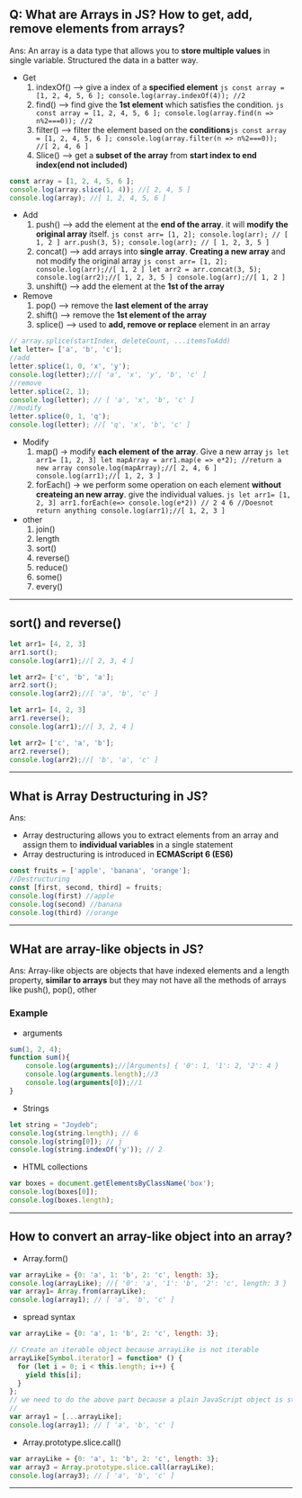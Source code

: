 ## Q: What are Arrays in JS? How to get, add, remove elements from arrays?
Ans: An array is a data type that allows you to **store multiple values** in single variable. Structured the data in a batter way.
- Get
  1. indexOf() --> give a index of a **specified element** ```js const array = [1, 2, 4, 5, 6 ]; console.log(array.indexOf(4)); //2```
  2. find() --> find give the **1st element** which satisfies the condition. ```js const array = [1, 2, 4, 5, 6 ]; console.log(array.find(n => n%2===0)); //2```
  3. filter() --> filter the element based on the **conditions**```js const array = [1, 2, 4, 5, 6 ]; console.log(array.filter(n => n%2===0)); //[ 2, 4, 6 ]```
  4. Slice() --> get a **subset of the array** from **start index to end index(end not included)**
```js
const array = [1, 2, 4, 5, 6 ];
console.log(array.slice(1, 4)); //[ 2, 4, 5 ]
console.log(array); //[ 1, 2, 4, 5, 6 ]
```
- Add
  1. push() --> add the element at the **end of the array**. it will **modify the original array** itself. ```js const arr= [1, 2];
console.log(arr); // [ 1, 2 ]
arr.push(3, 5);
console.log(arr); // [ 1, 2, 3, 5 ]```
  2. concat() --> add arrays into **single array**. **Creating a new array** and not modify the original array ```js const arr= [1, 2];
console.log(arr);//[ 1, 2 ]
let arr2 = arr.concat(3, 5);
console.log(arr2);//[ 1, 2, 3, 5 ]
console.log(arr);//[ 1, 2 ]```
  3. unshift() --> add the element at the **1st of the array**
- Remove
  1. pop() --> remove the **last element of the array**
  2. shift() --> remove the **1st element of the array**
  3. splice() --> used to **add, remove or replace** element in an array
```js
// array.splice(startIndex, deleteCount, ...itemsToAdd)
let letter= ['a', 'b', 'c'];
//add
letter.splice(1, 0, 'x', 'y');
console.log(letter);//[ 'a', 'x', 'y', 'b', 'c' ]
//remove
letter.splice(2, 1);
console.log(letter); // [ 'a', 'x', 'b', 'c' ]
//modify
letter.splice(0, 1, 'q');
console.log(letter); //[ 'q', 'x', 'b', 'c' ]
```
- Modify
  1. map() -> modify **each element of the array**. Give a new array ```js let arr1= [1, 2, 3]
let mapArray = arr1.map(e => e*2);
//return a new array
console.log(mapArray);//[ 2, 4, 6 ]
console.log(arr1);//[ 1, 2, 3 ]```
  2. forEach() -> we perform some operation on each element **without createing an new array**. give the individual values. ```js let arr1= [1, 2, 3]
arr1.forEach(e=> console.log(e*2)) // 2 4 6
//Doesnot return anything
console.log(arr1);//[ 1, 2, 3 ]```
- other
  1. join()
  2. length
  3. sort()
  4. reverse()
  5. reduce()
  6. some()
  7. every()
******************************************************************************************
## sort() and reverse()
```js
let arr1= [4, 2, 3]
arr1.sort();
console.log(arr1);//[ 2, 3, 4 ]

let arr2= ['c', 'b', 'a'];
arr2.sort();
console.log(arr2);//[ 'a', 'b', 'c' ]

let arr1= [4, 2, 3]
arr1.reverse();
console.log(arr1);//[ 3, 2, 4 ]

let arr2= ['c', 'a', 'b'];
arr2.reverse();
console.log(arr2);//[ 'b', 'a', 'c' ]
```
*********************************************************************************************
## What is Array Destructuring in JS?
Ans: 
- Array destructuring allows you to extract elements from an array and assign them to **individual variables** in a single statement
- Array destructuring is introduced in **ECMAScript 6 (ES6)**
```js
const fruits = ['apple', 'banana', 'orange'];
//Destructuring
const [first, second, third] = fruits;
console.log(first) //apple
console.log(second) //banana
console.log(third) //orange
```
**********************************************************************************************
## WHat are array-like objects in JS?
Ans: Array-like objects are objects that have indexed elements and a length property, **similar to arrays** but they may not have all the methods of arrays like push(), pop(), other
### Example
- arguments
```js
sum(1, 2, 4);
function sum(){
    console.log(arguments);//[Arguments] { '0': 1, '1': 2, '2': 4 }
    console.log(arguments.length);//3
    console.log(arguments[0]);//1
}
```
- Strings
```js
let string = "Joydeb";
console.log(string.length); // 6
console.log(string[0]); // j
console.log(string.indexOf('y')); // 2
```
- HTML collections
```js
var boxes = document.getElementsByClassName('box');
console.log(boxes[0]);
console.log(boxes.length);
```
*******************************************************************************************
## How to convert an array-like object into an array?
- Array.form()
```js
var arrayLike = {0: 'a', 1: 'b', 2: 'c', length: 3};
console.log(arrayLike); //{ '0': 'a', '1': 'b', '2': 'c', length: 3 }
var array1= Array.from(arrayLike);
console.log(array1); // [ 'a', 'b', 'c' ]
```
- spread syntax
```js
var arrayLike = {0: 'a', 1: 'b', 2: 'c', length: 3};

// Create an iterable object because arrayLike is not iterable
arrayLike[Symbol.iterator] = function* () {
  for (let i = 0; i < this.length; i++) {
    yield this[i];
  }
};
// we need to do the above part because a plain JavaScript object is still not inherently iterable. The spread syntax relies on the presence of the Symbol.iterator method. 1 
//
var array1 = [...arrayLike];
console.log(array1); // [ 'a', 'b', 'c' ]
```
- Array.prototype.slice.call()
```js
var arrayLike = {0: 'a', 1: 'b', 2: 'c', length: 3};
var array3 = Array.prototype.slice.call(arrayLike);
console.log(array3); // [ 'a', 'b', 'c' ]
```
************************************************************************************




